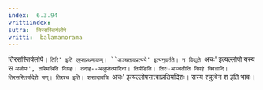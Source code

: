 ```yaml
---
index:  6.3.94
vrittiindex: 
sutra:  तिरसस्तिर्यलोपे
vritti:  balamanorama 
---
```


तिरसस्तिर्यलोपे। `तिरि' इति लुप्तप्रथमाकम्। ``अञ्चतावप्रत्यये' इत्यनुवर्तते। न विद्यते `अचः' इत्यल्लोपो यस्य स `अलोपः', तस्मिन्निति विग्रहः। तदाह--अलुप्तेत्यादिना। तिर्यङिति। तिरः-अञ्चतीति विग्रहे क्विन्नादि। तिरसस्तिर्यादेशे यण्। तिरश्च इति। शसादावचि `अचः' इत्यल्लोपसत्त्वान्नतिर्यादेशः। सस्य श्चुत्वेन श इति भावः।

